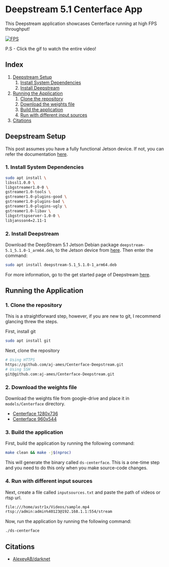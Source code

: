 # Deepstream 5.1 Centerface App

This Deepstream application showcases Centerface running at high FPS throughput!

[![FPS](resources/centerface.gif)]()

P.S - Click the gif to watch the entire video!

## Index

1. [Deepstream Setup](#Deepstream-Setup)
    1. [Install System Dependencies](#Install-System-Dependencies)
    2. [Install Deepstream](#Install-Deepstream)
2. [Running the Application](#Running-the-Application)
    1. [Clone the repository](#Cloning-the-repository)
    2. [Download the weights file](#download-the-weights-file)
    3. [Build the application](#build-the-application)
    4. [Run with different input sources](#Run-with-different-input-sources)
3. [Citations](#citations)

## Deepstream Setup

This post assumes you have a fully functional Jetson device. If not, you can refer the documentation [here](https://docs.nvidia.com/jetson/jetpack/install-jetpack/index.html).

### 1. Install System Dependencies

```sh
sudo apt install \
libssl1.0.0 \
libgstreamer1.0-0 \
gstreamer1.0-tools \
gstreamer1.0-plugins-good \
gstreamer1.0-plugins-bad \
gstreamer1.0-plugins-ugly \
gstreamer1.0-libav \
libgstrtspserver-1.0-0 \
libjansson4=2.11-1
```

### 2. Install Deepstream

Download the DeepStream 5.1 Jetson Debian package `deepstream-5.1_5.1.0-1_arm64.deb`, to the Jetson device from [here](https://developer.nvidia.com/deepstream-getting-started). Then enter the command:

```sh
sudo apt install deepstream-5.1_5.1.0-1_arm64.deb
```

For more information, go to the get started page of Deepstream [here](https://docs.nvidia.com/metropolis/deepstream/dev-guide/index.html).

## Running the Application

### 1. Clone the repository

This is a straightforward step, however, if you are new to git, I recommend glancing threw the steps.

First, install git

```sh
sudo apt install git
```

Next, clone the repository

```sh
# Using HTTPS
https://github.com/aj-ames/Centerface-Deepstream.git
# Using SSH
git@github.com:aj-ames/Centerface-Deepstream.git
```

### 2. Download the weights file

Download the weights file from google-drive and place it in `models/Centerface` directory.

* [Centerface 1280x736](https://drive.google.com/file/d/1n5o_uJlinJ6FNv9r8FKSo2MpA9B1UNpG/view?usp=sharing)
* [Centerface 960x544]([google-drive](https://drive.google.com/file/d/1znEKZV4-XXSgCP6_7qYIeFDHjAslo1sa/view?usp=sharing))

### 3. Build the application

First, build the application by running the following command:

```sh
make clean && make -j$(nproc)
```

This will generate the binary called `ds-centerface`. This is a one-time step and you need to do this only when you make source-code changes.

### 4. Run with different input sources

Next, create a file called `inputsources.txt` and paste the path of videos or rtsp url.

```sh
file:///home/astr1x/Videos/sample.mp4
rtsp://admin:admin%40123@192.168.1.1:554/stream
```

Now, run the application by running the following command:

```sh
./ds-centerface
```

## Citations

* [AlexeyAB/darknet](https://github.com/AlexeyAB/darknet)